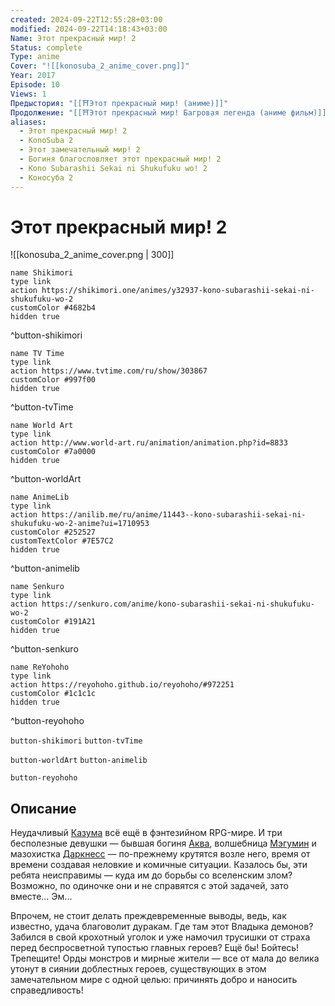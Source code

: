 ```yaml
---
created: 2024-09-22T12:55:28+03:00
modified: 2024-09-22T14:18:43+03:00
Name: Этот прекрасный мир! 2
Status: complete
Type: anime
Cover: "![[konosuba_2_anime_cover.png]]"
Year: 2017
Episode: 10
Views: 1
Предыстория: "[[⛩️Этот прекрасный мир! (аниме)]]"
Продолжение: "[[⛩️Этот прекрасный мир! Багровая легенда (аниме фильм)]]"
aliases:
  - Этот прекрасный мир! 2
  - KonoSuba 2
  - Этот замечательный мир! 2
  - Богиня благословляет этот прекрасный мир! 2
  - Kono Subarashii Sekai ni Shukufuku wo! 2
  - Коносуба 2
---
```


# Этот прекрасный мир! 2

![[konosuba_2_anime_cover.png | 300]]

```button
name Shikimori
type link
action https://shikimori.one/animes/y32937-kono-subarashii-sekai-ni-shukufuku-wo-2
customColor #4682b4
hidden true
```
^button-shikimori

```button
name TV Time
type link
action https://www.tvtime.com/ru/show/303867
customColor #997f00
hidden true
```
^button-tvTime

```button
name World Art
type link
action http://www.world-art.ru/animation/animation.php?id=8833
customColor #7a0000
hidden true
```
^button-worldArt

```button
name AnimeLib
type link
action https://anilib.me/ru/anime/11443--kono-subarashii-sekai-ni-shukufuku-wo-2-anime?ui=1710953
customColor #252527
customTextColor #7E57C2
hidden true
```
^button-animelib

```button
name Senkuro
type link
action https://senkuro.com/anime/kono-subarashii-sekai-ni-shukufuku-wo-2
customColor #191A21
hidden true
```
^button-senkuro

```button
name ReYohoho
type link
action https://reyohoho.github.io/reyohoho/#972251
customColor #1c1c1c
hidden true
```
^button-reyohoho



`button-shikimori` `button-tvTime`

`button-worldArt` `button-animelib`

`button-reyohoho`

## Описание

Неудачливый [Казума](https://shikimori.one/characters/117221-kazuma-satou) всё ещё в фэнтезийном RPG-мире. И три бесполезные девушки — бывшая богиня [Аква](https://shikimori.one/characters/117223-aqua), волшебница [Мэгумин](https://shikimori.one/characters/117225-megumin) и мазохистка [Даркнесс](https://shikimori.one/characters/117285-lalatina-ford-dustiness) — по-прежнему крутятся возле него, время от времени создавая неловкие и комичные ситуации. Казалось бы, эти ребята неисправимы — куда им до борьбы со вселенским злом? Возможно, по одиночке они и не справятся с этой задачей, зато вместе... Эм...

Впрочем, не стоит делать преждевременные выводы, ведь, как известно, удача благоволит дуракам. Где там этот Владыка демонов? Забился в свой крохотный уголок и уже намочил трусишки от страха перед беспросветной тупостью главных героев? Ещё бы! Бойтесь! Трепещите! Орды монстров и мирные жители — все от мала до велика утонут в сиянии доблестных героев, существующих в этом замечательном мире с одной целью: причинять добро и наносить справедливость!
